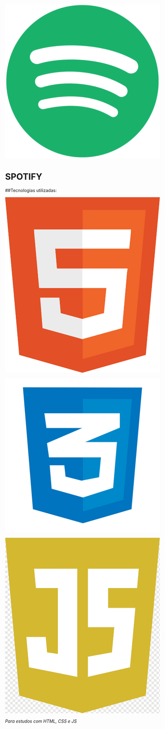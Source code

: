![Spotify](/public/logoSpotify.png)

# SPOTIFY
##Tecnologias utilizadas:

![HTML](/public/logoHtml.png)

![CSS](/public/logoCss.png)

![JS](/public/logoJs.png)


*Para estudos com HTML, CSS e JS*